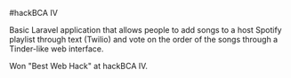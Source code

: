 #hackBCA IV

Basic Laravel application that allows people to add songs 
to a host Spotify playlist through text (Twilio) and vote on the order 
of the songs through a Tinder-like web interface.

Won "Best Web Hack" at hackBCA IV.